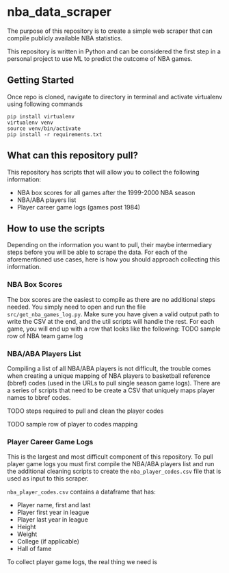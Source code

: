 # nba_data_scraper
The purpose of this repository is to create a simple web scraper that can compile publicly available NBA statistics. 

This repository is written in Python and can be considered the first step in a personal project to use ML to 
predict the outcome of NBA games.

## Getting Started

Once repo is cloned, navigate to directory in terminal and activate virtualenv using following commands

    pip install virtualenv 
    virtualenv venv 
    source venv/bin/activate 
    pip install -r requirements.txt

## What can this repository pull?

This repository has scripts that will allow you to collect the following information:
- NBA box scores for all games after the 1999-2000 NBA season
- NBA/ABA players list
- Player career game logs (games post 1984)

## How to use the scripts

Depending on the information you want to pull, their maybe intermediary steps before you will be able to scrape the 
data. For each of the aforementioned use cases, here is how you should approach collecting this information.

### NBA Box Scores

The box scores are the easiest to compile as there are no additional steps needed. You simply need to open and run the 
file `src/get_nba_games_log.py`. Make sure you have given a valid output path to write the CSV at the end, and the util
scripts will handle the rest. For each game, you will end up with a row that looks like the following:
TODO sample row of NBA team game log

### NBA/ABA Players List

Compiling a list of all NBA/ABA players is not difficult, the trouble comes when creating a unique mapping of NBA 
players to basketball reference (bbref) codes (used in the URLs to pull single season game logs). There are a series of scripts 
that need to be create a CSV that uniquely maps player names to bbref codes. 

TODO steps required to pull and clean the player codes

TODO sample row of player to codes mapping

### Player Career Game Logs

This is the largest and most difficult component of this repository. To pull player game logs you must first compile 
the NBA/ABA players list and run the additional cleaning scripts to create the `nba_player_codes.csv` file that is used
as input to this scraper. 

`nba_player_codes.csv` contains a dataframe that has:
- Player name, first and last
- Player first year in league
- Player last year in league
- Height
- Weight
- College (if applicable)
- Hall of fame

To collect player game logs, the real thing we need is 

###








